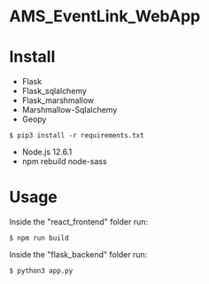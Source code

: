 # AMS_EventLink_WebApp

# Install

* Flask
* Flask_sqlalchemy
* Flask_marshmallow
* Marshmallow-Sqlalchemy
* Geopy
```console
$ pip3 install -r requirements.txt 
```  

* Node.js 12.6.1
* npm rebuild node-sass


# Usage

Inside the "react_frontend" folder run:
```console
$ npm run build
```
Inside the "flask_backend" folder run:
```console
$ python3 app.py
```